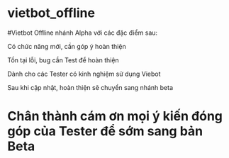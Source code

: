 # vietbot_offline

#Vietbot Offline nhánh Alpha với các đặc điểm sau:

Có chức năng mới, cần góp ý hoàn thiện

Tồn tại lỗi, bug cần Test để hoàn thiện


Dành cho các Tester có kinh nghiệm sử dụng Viebot

Sau khi cập nhật, hoàn thiện sẽ chuyển sang nhánh beta

# Chân thành cám ơn mọi ý kiến đóng góp của Tester để sớm sang bản Beta


